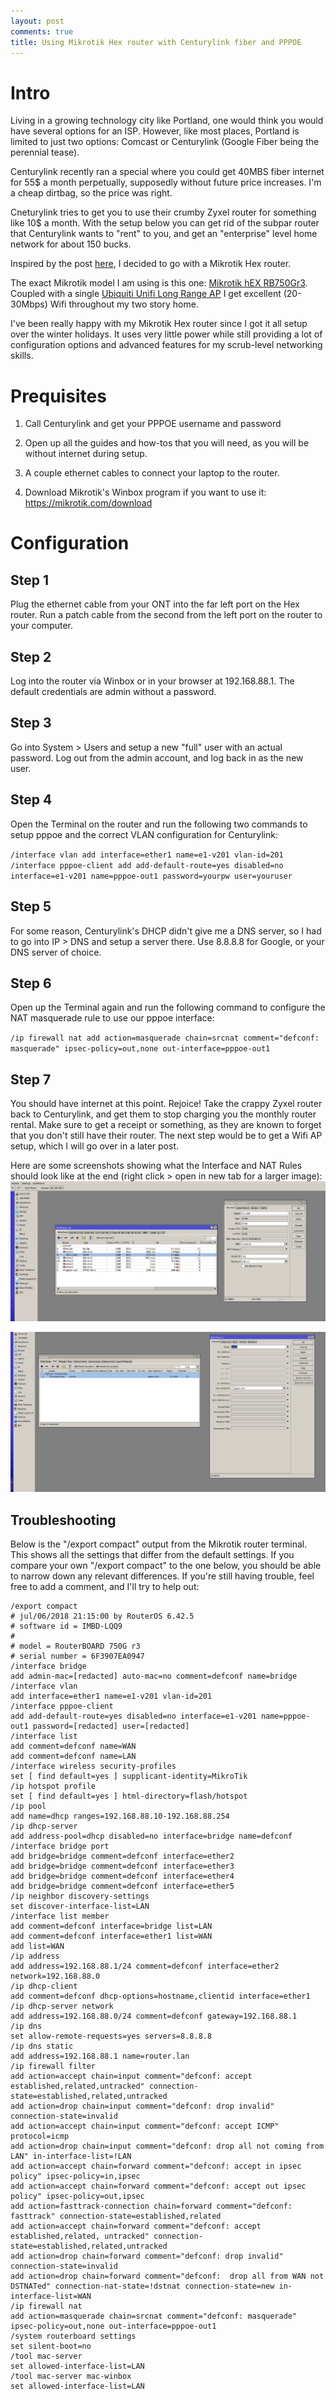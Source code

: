 ```yaml
---
layout: post
comments: true
title: Using Mikrotik Hex router with Centurylink fiber and PPPOE
---
```


# Intro

Living in a growing technology city like Portland, one would think you would have several options for
an ISP. However, like most places, Portland is limited to just two options: Comcast or Centurylink
(Google Fiber being the perennial tease).

Centurylink recently ran a special where you could get 40MBS fiber internet for 55$ a month perpetually,
supposedly without future price increases. I'm a cheap dirtbag, so the price was right.

Cneturylink tries to get you to use their crumby Zyxel router for something like 10$ a month.
With the setup below you can get rid of the subpar router that Centurylink wants to "rent" to you, and get
an "enterprise" level home network for about 150 bucks.

Inspired by the post [here](https://arstechnica.com/gadgets/2016/09/the-router-rumble-ars-diy-build-faces-better-tests-tougher-competition/), I
decided to go with a Mikrotik Hex router.

The exact Mikrotik model I am using is this one: [Mikrotik hEX RB750Gr3](https://amzn.to/2KThhap).
Coupled with a single [Ubiquiti Unifi Long Range AP](https://amzn.to/2ucPWch) I get excellent (20-30Mbps) Wifi throughout
my two story home.

I've been really happy with my Mikrotik Hex router since I got it all setup over the winter holidays.
It uses very little power while still providing a lot of configuration options and advanced features for
my scrub-level networking skills.

# Prequisites

1. Call Centurylink and get your PPPOE username and password

2. Open up all the guides and how-tos that you will need, as you will be without internet during setup.

3. A couple ethernet cables to connect your laptop to the router.

4. Download Mikrotik's Winbox program if you want to use it: https://mikrotik.com/download

# Configuration

## Step 1
Plug the ethernet cable from your ONT into the far left port on the Hex router. Run a patch cable from the second from the left port on the router to your computer.

## Step 2
Log into the router via Winbox or in your browser at 192.168.88.1. The default credentials are admin without a password.

## Step 3
Go into System > Users and setup a new "full" user with an actual password. Log out from the admin account, and log back in as
the new user.

## Step 4
Open the Terminal on the router and run the following two commands to setup pppoe and the correct VLAN configuration for Centurylink:

`/interface vlan
add interface=ether1 name=e1-v201 vlan-id=201
/interface pppoe-client
add add-default-route=yes disabled=no interface=e1-v201 name=pppoe-out1 password=yourpw user=youruser
`

## Step 5
For some reason, Centurylink's DHCP didn't give me a DNS server, so I had to go into IP > DNS and setup a server there.
Use 8.8.8.8 for Google, or your DNS server of choice.

## Step 6
Open up the Terminal again and run the following command to configure the NAT masquerade rule to use our pppoe interface:

`/ip firewall nat
add action=masquerade chain=srcnat comment="defconf: masquerade" ipsec-policy=out,none out-interface=pppoe-out1
`

## Step 7
You should have internet at this point. Rejoice! Take the crappy Zyxel router back to Centurylink, and get them to stop charging you the monthly
router rental. Make sure to get a receipt or something, as they are known to forget that you don't still have their router.
The next step would be to get a Wifi AP setup, which I will go over in a later post.

Here are some screenshots showing what the Interface and NAT Rules should look like at the end (right click > open in new tab for a larger image):
![alt text][interfacelist]

[interfacelist]:/public/interfacelist.png "Interface List"

![alt text][natrules]

[natrules]: /public/natrules.png "NAT Rules"

## Troubleshooting
Below is the "/export compact" output from the Mikrotik router terminal. This shows all the settings that differ from the default settings. If you compare your own "/export compact" to the one below, you should be able to narrow down any relevant differences. If you're still having trouble, feel free to add a comment, and I'll try to help out:
```
/export compact  
# jul/06/2018 21:15:00 by RouterOS 6.42.5
# software id = IMBD-LQQ9
#
# model = RouterBOARD 750G r3
# serial number = 6F3907EA0947
/interface bridge
add admin-mac=[redacted] auto-mac=no comment=defconf name=bridge
/interface vlan
add interface=ether1 name=e1-v201 vlan-id=201
/interface pppoe-client
add add-default-route=yes disabled=no interface=e1-v201 name=pppoe-out1 password=[redacted] user=[redacted]
/interface list
add comment=defconf name=WAN
add comment=defconf name=LAN
/interface wireless security-profiles
set [ find default=yes ] supplicant-identity=MikroTik
/ip hotspot profile
set [ find default=yes ] html-directory=flash/hotspot
/ip pool
add name=dhcp ranges=192.168.88.10-192.168.88.254
/ip dhcp-server
add address-pool=dhcp disabled=no interface=bridge name=defconf
/interface bridge port
add bridge=bridge comment=defconf interface=ether2
add bridge=bridge comment=defconf interface=ether3
add bridge=bridge comment=defconf interface=ether4
add bridge=bridge comment=defconf interface=ether5
/ip neighbor discovery-settings
set discover-interface-list=LAN
/interface list member
add comment=defconf interface=bridge list=LAN
add comment=defconf interface=ether1 list=WAN
add list=WAN
/ip address
add address=192.168.88.1/24 comment=defconf interface=ether2 network=192.168.88.0
/ip dhcp-client
add comment=defconf dhcp-options=hostname,clientid interface=ether1
/ip dhcp-server network
add address=192.168.88.0/24 comment=defconf gateway=192.168.88.1
/ip dns
set allow-remote-requests=yes servers=8.8.8.8
/ip dns static
add address=192.168.88.1 name=router.lan
/ip firewall filter
add action=accept chain=input comment="defconf: accept established,related,untracked" connection-state=established,related,untracked
add action=drop chain=input comment="defconf: drop invalid" connection-state=invalid
add action=accept chain=input comment="defconf: accept ICMP" protocol=icmp
add action=drop chain=input comment="defconf: drop all not coming from LAN" in-interface-list=!LAN
add action=accept chain=forward comment="defconf: accept in ipsec policy" ipsec-policy=in,ipsec
add action=accept chain=forward comment="defconf: accept out ipsec policy" ipsec-policy=out,ipsec
add action=fasttrack-connection chain=forward comment="defconf: fasttrack" connection-state=established,related
add action=accept chain=forward comment="defconf: accept established,related, untracked" connection-state=established,related,untracked
add action=drop chain=forward comment="defconf: drop invalid" connection-state=invalid
add action=drop chain=forward comment="defconf:  drop all from WAN not DSTNATed" connection-nat-state=!dstnat connection-state=new in-interface-list=WAN
/ip firewall nat
add action=masquerade chain=srcnat comment="defconf: masquerade" ipsec-policy=out,none out-interface=pppoe-out1
/system routerboard settings
set silent-boot=no
/tool mac-server
set allowed-interface-list=LAN
/tool mac-server mac-winbox
set allowed-interface-list=LAN
```